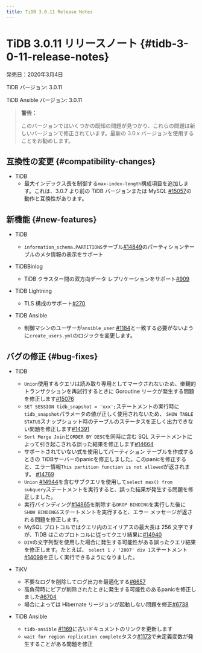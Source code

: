 ```yaml
---
title: TiDB 3.0.11 Release Notes
---
```


# TiDB 3.0.11 リリースノート {#tidb-3-0-11-release-notes}

発売日：2020年3月4日

TiDB バージョン: 3.0.11

TiDB Ansible バージョン: 3.0.11

> **警告：**
>
> このバージョンではいくつかの既知の問題が見つかり、これらの問題は新しいバージョンで修正されています。最新の 3.0.x バージョンを使用することをお勧めします。

## 互換性の変更 {#compatibility-changes}

-   TiDB
    -   最大インデックス長を制御する`max-index-length`構成項目を追加します。これは、3.0.7 より前の TiDB バージョンまたは MySQL [#15057](https://github.com/pingcap/tidb/pull/15057)の動作と互換性があります。

## 新機能 {#new-features}

-   TiDB
    -   `information_schema.PARTITIONS`テーブル[#14849](https://github.com/pingcap/tidb/pull/14849)のパーティションテーブルのメタ情報の表示をサポート

-   TiDBBinlog
    -   TiDB クラスター間の双方向データ レプリケーションをサポート[#909](https://github.com/pingcap/tidb-binlog/pull/909)

-   TiDB Lightning
    -   TLS 構成のサポート[#270](https://github.com/pingcap/tidb-lightning/pull/270)

-   TiDB Ansible
    -   制御マシンのユーザーが`ansible_user` [#1184](https://github.com/pingcap/tidb-ansible/pull/1184)と一致する必要がないように`create_users.yml`のロジックを変更します。

## バグの修正 {#bug-fixes}

-   TiDB
    -   `Union`使用するクエリは読み取り専用としてマークされないため、楽観的トランザクションを再試行するときに Goroutine リークが発生する問題を修正します[#15076](https://github.com/pingcap/tidb/pull/15076)
    -   `SET SESSION tidb_snapshot = 'xxx';`ステートメントの実行時に`tidb_snapshot`パラメータの値が正しく使用されないため、 `SHOW TABLE STATUS`スナップショット時のテーブルのステータスを正しく出力できない問題を修正します[#14391](https://github.com/pingcap/tidb/pull/14391)
    -   `Sort Merge Join`と`ORDER BY DESC`を同時に含む SQL ステートメントによって引き起こされる誤った結果を修正します[#14664](https://github.com/pingcap/tidb/pull/14664)
    -   サポートされていない式を使用してパーティション テーブルを作成するときの TiDBサーバーのpanicを修正しました。このpanicを修正すると、エラー情報`This partition function is not allowed`が返されます。 [#14769](https://github.com/pingcap/tidb/pull/14769)
    -   `Union` [#14944](https://github.com/pingcap/tidb/pull/14944)を含むサブクエリを使用して`select max() from subquery`ステートメントを実行すると、誤った結果が発生する問題を修正しました。
    -   実行バインディング[#14865](https://github.com/pingcap/tidb/pull/14865)を削除する`DROP BINDING`を実行した後に`SHOW BINDINGS`ステートメントを実行すると、エラー メッセージが返される問題を修正します。
    -   MySQL プロトコルではクエリ内のエイリアスの最大長は 256 文字ですが、TiDB はこのプロトコルに従ってクエリ結果に[#14940](https://github.com/pingcap/tidb/pull/14940)
    -   `DIV`の文字列型を使用した場合に発生する可能性がある誤ったクエリ結果を修正します。たとえば、 `select 1 / '2007' div 1`ステートメント[#14098](https://github.com/pingcap/tidb/pull/14098)を正しく実行できるようになりました。

-   TiKV
    -   不要なログを削除してログ出力を最適化する[#6657](https://github.com/tikv/tikv/pull/6657)
    -   高負荷時にピアが削除されたときに発生する可能性のあるpanicを修正しました[#6704](https://github.com/tikv/tikv/pull/6704)
    -   場合によっては Hibernate リージョンが起動しない問題を修正[#6738](https://github.com/tikv/tikv/pull/6738)

-   TiDB Ansible
    -   `tidb-ansible` [#1169](https://github.com/pingcap/tidb-ansible/pull/1169)に古いドキュメントのリンクを更新します
    -   `wait for region replication complete`タスク[#1173](https://github.com/pingcap/tidb-ansible/pull/1173)で未定義変数が発生することがある問題を修正
